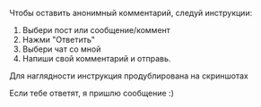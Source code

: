 Чтобы оставить анонимный комментарий, следуй инструкции:

1. Выбери пост или сообщение/коммент
2. Нажми "Ответить"
3. Выбери чат со мной
4. Напиши свой комментарий и отправь.

Для наглядности инструкция продублирована на скриншотах

Если тебе ответят, я пришлю сообщение :)
